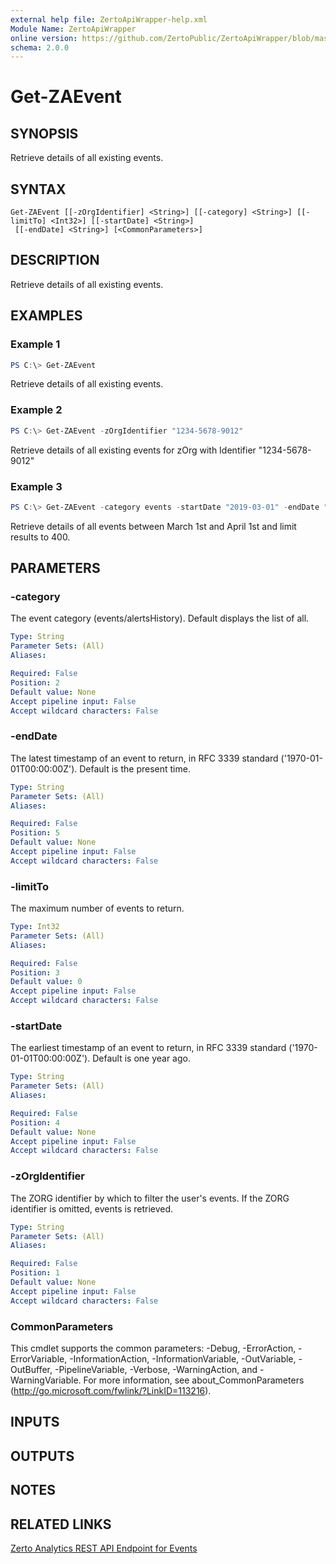 ```yaml
---
external help file: ZertoApiWrapper-help.xml
Module Name: ZertoApiWrapper
online version: https://github.com/ZertoPublic/ZertoApiWrapper/blob/master/docs/Get-ZAEvent.md
schema: 2.0.0
---
```


# Get-ZAEvent

## SYNOPSIS

Retrieve details of all existing events.

## SYNTAX

```
Get-ZAEvent [[-zOrgIdentifier] <String>] [[-category] <String>] [[-limitTo] <Int32>] [[-startDate] <String>]
 [[-endDate] <String>] [<CommonParameters>]
```

## DESCRIPTION

Retrieve details of all existing events.

## EXAMPLES

### Example 1
```powershell
PS C:\> Get-ZAEvent
```

Retrieve details of all existing events.

### Example 2
```powershell
PS C:\> Get-ZAEvent -zOrgIdentifier "1234-5678-9012"
```

Retrieve details of all existing events for zOrg with Identifier "1234-5678-9012"

### Example 3
```powershell
PS C:\> Get-ZAEvent -category events -startDate "2019-03-01" -endDate "2019-04-01" -limitTo 400
```

Retrieve details of all events between March 1st and April 1st and limit results to 400.

## PARAMETERS

### -category
The event category (events/alertsHistory).
Default displays the list of all.

```yaml
Type: String
Parameter Sets: (All)
Aliases:

Required: False
Position: 2
Default value: None
Accept pipeline input: False
Accept wildcard characters: False
```

### -endDate
The latest timestamp of an event to return, in RFC 3339 standard ('1970-01-01T00:00:00Z').
Default is the present time.

```yaml
Type: String
Parameter Sets: (All)
Aliases:

Required: False
Position: 5
Default value: None
Accept pipeline input: False
Accept wildcard characters: False
```

### -limitTo
The maximum number of events to return.

```yaml
Type: Int32
Parameter Sets: (All)
Aliases:

Required: False
Position: 3
Default value: 0
Accept pipeline input: False
Accept wildcard characters: False
```

### -startDate
The earliest timestamp of an event to return, in RFC 3339 standard ('1970-01-01T00:00:00Z').
Default is one year ago.

```yaml
Type: String
Parameter Sets: (All)
Aliases:

Required: False
Position: 4
Default value: None
Accept pipeline input: False
Accept wildcard characters: False
```

### -zOrgIdentifier
The ZORG identifier by which to filter the user's events.
If the ZORG identifier is omitted, events is retrieved.

```yaml
Type: String
Parameter Sets: (All)
Aliases:

Required: False
Position: 1
Default value: None
Accept pipeline input: False
Accept wildcard characters: False
```

### CommonParameters
This cmdlet supports the common parameters: -Debug, -ErrorAction, -ErrorVariable, -InformationAction, -InformationVariable, -OutVariable, -OutBuffer, -PipelineVariable, -Verbose, -WarningAction, and -WarningVariable. For more information, see about_CommonParameters (http://go.microsoft.com/fwlink/?LinkID=113216).

## INPUTS

## OUTPUTS

## NOTES

## RELATED LINKS

[Zerto Analytics REST API Endpoint for Events](https://docs.api.zerto.com/#/Monitoring/get_v2_monitoring_events)
